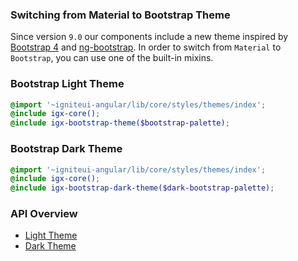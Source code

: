 ### Switching from Material to Bootstrap Theme
Since version `9.0` our components include a new theme inspired by [Bootstrap 4](https://getbootstrap.com/) and [ng-bootstrap](https://ng-bootstrap.github.io/#/home).
In order to switch from `Material` to `Bootstrap`, you can use one of the built-in mixins.

### Bootstrap Light Theme
```scss
@import '~igniteui-angular/lib/core/styles/themes/index';
@include igx-core();
@include igx-bootstrap-theme($bootstrap-palette);
```

### Bootstrap Dark Theme
```scss
@import '~igniteui-angular/lib/core/styles/themes/index';
@include igx-core();
@include igx-bootstrap-dark-theme($dark-bootstrap-palette);
```

### API Overview
* [Light Theme]({environment:sassApiUrl}/index.html#mixin-igx-bootstrap-theme)
* [Dark Theme]({environment:sassApiUrl}/index.html#mixin-igx-bootstrap-dark-theme)
